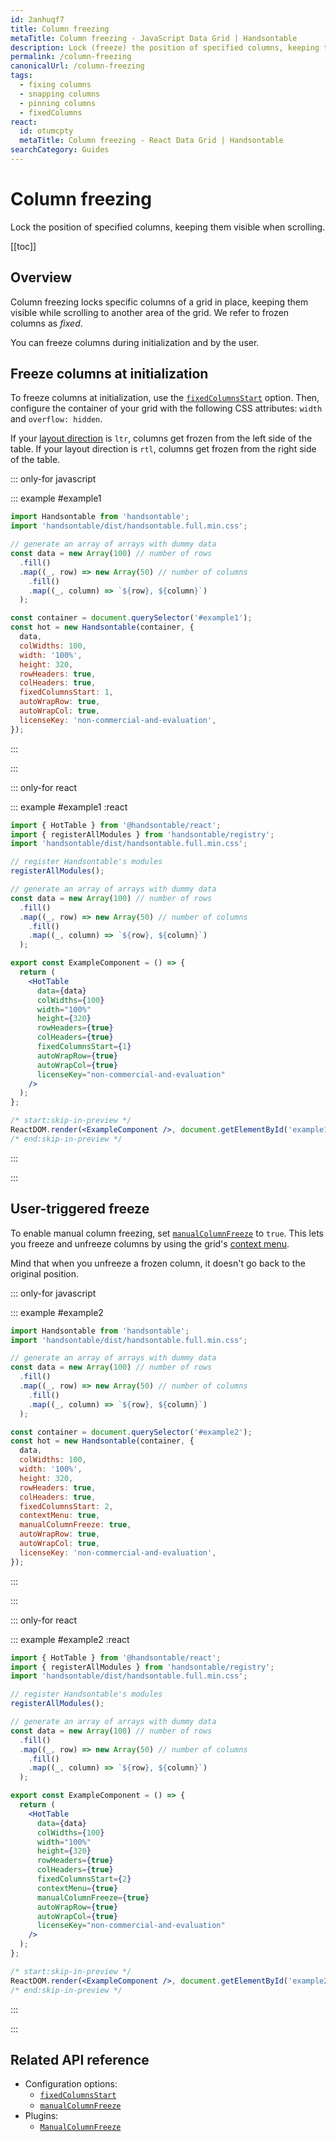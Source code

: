 ```yaml
---
id: 2anhuqf7
title: Column freezing
metaTitle: Column freezing - JavaScript Data Grid | Handsontable
description: Lock (freeze) the position of specified columns, keeping them visible while scrolling to another area of the grid.
permalink: /column-freezing
canonicalUrl: /column-freezing
tags:
  - fixing columns
  - snapping columns
  - pinning columns
  - fixedColumns
react:
  id: otumcpty
  metaTitle: Column freezing - React Data Grid | Handsontable
searchCategory: Guides
---
```


# Column freezing

Lock the position of specified columns, keeping them visible when scrolling.

[[toc]]

## Overview

Column freezing locks specific columns of a grid in place, keeping them visible while scrolling to
another area of the grid. We refer to frozen columns as _fixed_.

You can freeze columns during initialization and by the user.

## Freeze columns at initialization

To freeze columns at initialization, use the [`fixedColumnsStart`](@/api/options.md#fixedcolumnsstart) option. Then, configure the container of your grid with the following CSS attributes: `width` and
`overflow: hidden`.

If your [layout direction](@/guides/internationalization/layout-direction.md) is `ltr`, columns get frozen from the left side of the table. If your layout direction is `rtl`, columns get frozen from the right side of the table.

::: only-for javascript

::: example #example1

```js
import Handsontable from 'handsontable';
import 'handsontable/dist/handsontable.full.min.css';

// generate an array of arrays with dummy data
const data = new Array(100) // number of rows
  .fill()
  .map((_, row) => new Array(50) // number of columns
    .fill()
    .map((_, column) => `${row}, ${column}`)
  );

const container = document.querySelector('#example1');
const hot = new Handsontable(container, {
  data,
  colWidths: 100,
  width: '100%',
  height: 320,
  rowHeaders: true,
  colHeaders: true,
  fixedColumnsStart: 1,
  autoWrapRow: true,
  autoWrapCol: true,
  licenseKey: 'non-commercial-and-evaluation',
});
```

:::

:::

::: only-for react

::: example #example1 :react

```jsx
import { HotTable } from '@handsontable/react';
import { registerAllModules } from 'handsontable/registry';
import 'handsontable/dist/handsontable.full.min.css';

// register Handsontable's modules
registerAllModules();

// generate an array of arrays with dummy data
const data = new Array(100) // number of rows
  .fill()
  .map((_, row) => new Array(50) // number of columns
    .fill()
    .map((_, column) => `${row}, ${column}`)
  );

export const ExampleComponent = () => {
  return (
    <HotTable
      data={data}
      colWidths={100}
      width="100%"
      height={320}
      rowHeaders={true}
      colHeaders={true}
      fixedColumnsStart={1}
      autoWrapRow={true}
      autoWrapCol={true}
      licenseKey="non-commercial-and-evaluation"
    />
  );
};

/* start:skip-in-preview */
ReactDOM.render(<ExampleComponent />, document.getElementById('example1'));
/* end:skip-in-preview */
```

:::

:::

## User-triggered freeze

To enable manual column freezing, set [`manualColumnFreeze`](@/api/options.md#manualcolumnfreeze) to `true`. This lets you freeze and unfreeze columns by using the grid's [context menu](@/guides/accessories-and-menus/context-menu.md).

Mind that when you unfreeze a frozen column, it doesn't go back to the original position.

::: only-for javascript

::: example #example2

```js
import Handsontable from 'handsontable';
import 'handsontable/dist/handsontable.full.min.css';

// generate an array of arrays with dummy data
const data = new Array(100) // number of rows
  .fill()
  .map((_, row) => new Array(50) // number of columns
    .fill()
    .map((_, column) => `${row}, ${column}`)
  );

const container = document.querySelector('#example2');
const hot = new Handsontable(container, {
  data,
  colWidths: 100,
  width: '100%',
  height: 320,
  rowHeaders: true,
  colHeaders: true,
  fixedColumnsStart: 2,
  contextMenu: true,
  manualColumnFreeze: true,
  autoWrapRow: true,
  autoWrapCol: true,
  licenseKey: 'non-commercial-and-evaluation',
});
```

:::

:::

::: only-for react

::: example #example2 :react

```jsx
import { HotTable } from '@handsontable/react';
import { registerAllModules } from 'handsontable/registry';
import 'handsontable/dist/handsontable.full.min.css';

// register Handsontable's modules
registerAllModules();

// generate an array of arrays with dummy data
const data = new Array(100) // number of rows
  .fill()
  .map((_, row) => new Array(50) // number of columns
    .fill()
    .map((_, column) => `${row}, ${column}`)
  );

export const ExampleComponent = () => {
  return (
    <HotTable
      data={data}
      colWidths={100}
      width="100%"
      height={320}
      rowHeaders={true}
      colHeaders={true}
      fixedColumnsStart={2}
      contextMenu={true}
      manualColumnFreeze={true}
      autoWrapRow={true}
      autoWrapCol={true}
      licenseKey="non-commercial-and-evaluation"
    />
  );
};

/* start:skip-in-preview */
ReactDOM.render(<ExampleComponent />, document.getElementById('example2'));
/* end:skip-in-preview */
```

:::

:::

## Related API reference

- Configuration options:
  - [`fixedColumnsStart`](@/api/options.md#fixedcolumnsstart)
  - [`manualColumnFreeze`](@/api/options.md#manualcolumnfreeze)
- Plugins:
  - [`ManualColumnFreeze`](@/api/manualColumnFreeze.md)

